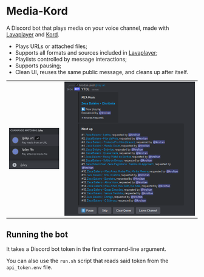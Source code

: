 # Media-Kord

A Discord bot that plays media on your voice channel, made with [Lavaplayer] and [Kord].

- Plays URLs or attached files;
- Supports all formats and sources included in [Lavaplayer];
- Playlists controlled by message interactions;
- Supports pausing;
- Clean UI, reuses the same public message, and cleans up after itself.

<table>
<tr>
<td><img alt="" src=".github/assets/commands.png"/></td>
<td><img alt="" src=".github/assets/message-example.png"/></td>
</tr>
</table>

## Running the bot

It takes a Discord bot token in the first command-line argument.

You can also use the `run.sh` script that reads said token from the `api_token.env` file.

[Kord]: https://github.com/kordlib/kord
[Lavaplayer]: https://github.com/sedmelluq/lavaplayer